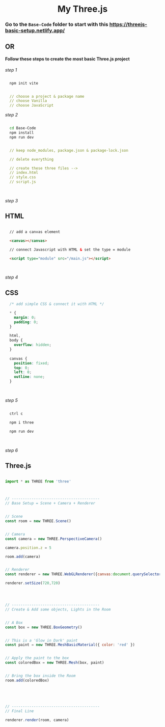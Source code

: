 <h1 align="center">My Three.js</h1>

### Go to the `Base-Code` folder to start with this https://threejs-basic-setup.netlify.app/

## OR

<h4> Follow these steps to create the most basic Three.js project </h4>

_step 1_

```bash

  npm init vite

```

```yml

  // choose a project & package name
  // choose Vanilla
  // choose JavaScript

```

_step 2_

```bash

  cd Base-Code
  npm install
  npm run dev

```

```yml

  // keep node_modules, package.json & package-lock.json

  // delete everything

  // create these three files --> 
  // index.html 
  // style.css 
  // script.js

```

<br>

_step 3_
## HTML
```html

  // add a canvas element

  <canvas></canvas>

  // connect Javascript with HTML & set the type = module

  <script type="module" src="/main.js"></script>

```

<br>

_step 4_
## CSS
```css
  /* add simple CSS & connect it with HTML */

  * {
    margin: 0;
    padding: 0;
  }
  
  html,
  body {
    overflow: hidden;
  }
  
  canvas {
    position: fixed;
    top: 0;
    left: 0;
    outline: none;
  }

```

<br>

_step 5_
```bash

  ctrl c

  npm i three

  npm run dev

```

<br>

_step 6_
## Three.js
```js

import * as THREE from 'three'



// ----------------------------------------
// Base Setup = Scene + Camera + Renderer


// Scene
const room = new THREE.Scene()


// Camera
const camera = new THREE.PerspectiveCamera()

camera.position.z = 5

room.add(camera)


// Renderer
const renderer = new THREE.WebGLRenderer({canvas:document.querySelector('canvas')})

renderer.setSize(720,720)




// ----------------------------------------
// Create & Add some objects, Lights in the Room


// A Box
const box = new THREE.BoxGeometry()


// This is a 'Glow in Dark' paint
const paint = new THREE.MeshBasicMaterial({ color: 'red' })


// Apply the paint to the box
const coloredBox = new THREE.Mesh(box, paint)


// Bring the box inside the Room
room.add(coloredBox)





// ----------------------------------------
// Final Line

renderer.render(room, camera)

```
